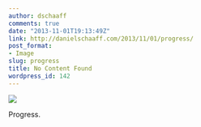 ```yaml
---
author: dschaaff
comments: true
date: "2013-11-01T19:13:49Z"
link: http://danielschaaff.com/2013/11/01/progress/
post_format:
- Image
slug: progress
title: No Content Found
wordpress_id: 142
---
```


![](https://danielschaaff.files.wordpress.com/2013/11/tumblr_mvlmr1vaad1qcnv82o1_1280.jpg)

Progress.
